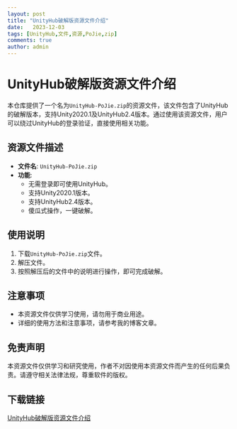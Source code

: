 ```yaml
---
layout: post
title: "UnityHub破解版资源文件介绍"
date:   2023-12-03
tags: [UnityHub,文件,资源,PoJie,zip]
comments: true
author: admin
---
```

# UnityHub破解版资源文件介绍

本仓库提供了一个名为`UnityHub-PoJie.zip`的资源文件，该文件包含了UnityHub的破解版本，支持Unity2020.1及UnityHub2.4版本。通过使用该资源文件，用户可以绕过UnityHub的登录验证，直接使用相关功能。

## 资源文件描述

- **文件名**: `UnityHub-PoJie.zip`
- **功能**: 
  - 无需登录即可使用UnityHub。
  - 支持Unity2020.1版本。
  - 支持UnityHub2.4版本。
  - 傻瓜式操作，一键破解。

## 使用说明

1. 下载`UnityHub-PoJie.zip`文件。
2. 解压文件。
3. 按照解压后的文件中的说明进行操作，即可完成破解。

## 注意事项

- 本资源文件仅供学习使用，请勿用于商业用途。
- 详细的使用方法和注意事项，请参考我的博客文章。

## 免责声明

本资源文件仅供学习和研究使用，作者不对因使用本资源文件而产生的任何后果负责。请遵守相关法律法规，尊重软件的版权。

## 下载链接

[UnityHub破解版资源文件介绍](https://pan.quark.cn/s/20fd62e672f1)
